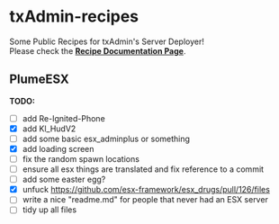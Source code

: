 # txAdmin-recipes
Some Public Recipes for txAdmin's Server Deployer!  
Please check the **[Recipe Documentation Page](https://github.com/tabarra/txAdmin/blob/master/docs/recipe.md)**.

## PlumeESX
**TODO:**
- [ ] add Re-Ignited-Phone
- [x] add Kl_HudV2
- [ ] add some basic esx_adminplus or something
- [x] add loading screen
- [ ] fix the random spawn locations
- [ ] ensure all esx things are translated and fix reference to a commit
- [ ] add some easter egg?
- [x] unfuck https://github.com/esx-framework/esx_drugs/pull/126/files
- [ ] write a nice "readme.md" for people that never had an ESX server
- [ ] tidy up all files

